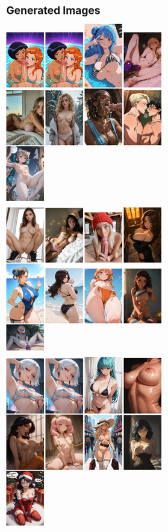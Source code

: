 # Generated Images



<img src="2025_09_30_01_thumb.webp" width="100"/> <img src="2025_09_30_02_thumb.webp" width="100"/> <img src="2025_09_30_03_thumb.webp" width="100"/> <img src="2025_09_30_04_thumb.webp" width="100"/> <img src="2025_09_30_05_thumb.webp" width="100"/> <img src="2025_09_30_06_thumb.webp" width="100"/> <img src="2025_09_30_07_thumb.webp" width="100"/> <img src="2025_09_30_08_thumb.webp" width="100"/> <img src="2025_09_30_09_thumb.webp" width="100"/>

<img src="2025_09_30_10_thumb.webp" width="100"/> <img src="2025_09_30_11_thumb.webp" width="100"/> <img src="2025_09_30_12_thumb.webp" width="100"/> <img src="2025_09_30_13_thumb.webp" width="100"/> <img src="2025_09_30_14_thumb.webp" width="100"/> <img src="2025_09_30_15_thumb.webp" width="100"/> <img src="2025_09_30_16_thumb.webp" width="100"/> <img src="2025_09_30_17_thumb.webp" width="100"/> <img src="2025_09_30_18_thumb.webp" width="100"/>

<img src="2025_09_30_19_thumb.webp" width="100"/> <img src="2025_09_30_20_thumb.webp" width="100"/> <img src="2025_09_30_21_thumb.webp" width="100"/> <img src="2025_09_30_22_thumb.webp" width="100"/> <img src="2025_09_30_23_thumb.webp" width="100"/> <img src="2025_09_30_24_thumb.webp" width="100"/> <img src="2025_09_30_25_thumb.webp" width="100"/> <img src="2025_09_30_26_thumb.webp" width="100"/> <img src="2025_09_30_27_thumb.webp" width="100"/>